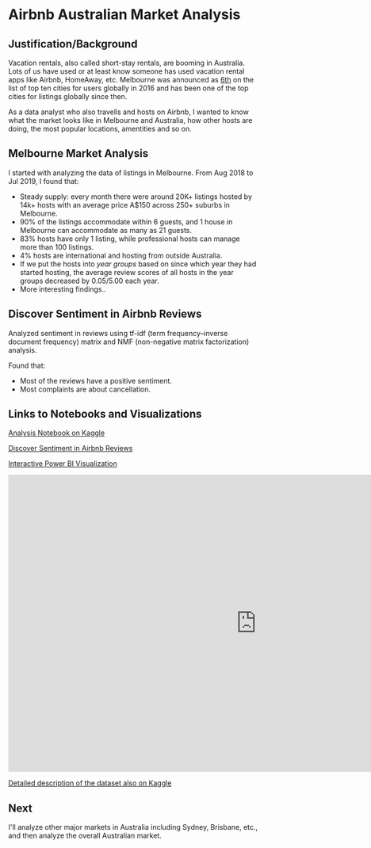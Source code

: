 # Airbnb Australian Market Analysis

## Justification/Background 

Vacation rentals, also called short-stay rentals, are booming in Australia. Lots of us have used or at least know someone has used vacation rental apps like Airbnb, HomeAway, etc. Melbourne was announced as [6th](https://www.businessinsider.com.au/heres-how-big-airbnb-is-in-sydney-and-how-it-compares-to-the-rest-of-the-world-2016-5) on the list of top ten cities for users globally in 2016 and has been one of the top cities for listings globally since then. 

As a data analyst who also travells and hosts on Airbnb, I wanted to know what the market looks like in Melbourne and Australia, how other hosts are doing, the most popular locations, amentities and so on.

## Melbourne Market Analysis

I started with analyzing the data of listings in Melbourne. From Aug 2018 to Jul 2019, I found that:

- Steady supply: every month there were around 20K+ listings hosted by 14k+ hosts with an average price A$150 across 250+ suburbs in Melbourne.
- 90% of the listings accommodate within 6 guests, and 1 house in Melbourne can accommodate as many as 21 guests.
- 83% hosts have only 1 listing, while professional hosts can manage more than 100 listings.
- 4% hosts are international and hosting from outside Australia.
- If we put the hosts into *year groups* based on since which year they had started hosting, the average review scores of all hosts in the year groups decreased by 0.05/5.00 each year.
- More interesting findings..

## Discover Sentiment in Airbnb Reviews

Analyzed sentiment in reviews using tf-idf (term frequency–inverse document frequency) matrix and NMF (non-negative matrix factorization) analysis.

Found that:
- Most of the reviews have a positive sentiment.
- Most complaints are about cancellation.

## Links to Notebooks and Visualizations

[Analysis Notebook on Kaggle](https://www.kaggle.com/tylerx/melbourne-vacation-rental-market-analysis)

[Discover Sentiment in Airbnb Reviews](https://www.kaggle.com/tylerx/discover-sentiment-in-airbnb-reviews)

[Interactive Power BI Visualization](https://app.powerbi.com/view?r=eyJrIjoiYjZjNmZiMzAtYzQ4OC00ODNjLThiMzctODI1NGRhODFmZDgyIiwidCI6Ijc4ZWRhMzM0LWU5MTctNDQzNS1iMjM1LTg1OGI3MjFlY2ZmMSJ9&pageName=ReportSection3655a29acb3c0494a39e)


<iframe width="1000" height="600" src="https://app.powerbi.com/view?r=eyJrIjoiYjZjNmZiMzAtYzQ4OC00ODNjLThiMzctODI1NGRhODFmZDgyIiwidCI6Ijc4ZWRhMzM0LWU5MTctNDQzNS1iMjM1LTg1OGI3MjFlY2ZmMSJ9" frameborder="0" allowFullScreen="true"></iframe>


[Detailed description of the dataset also on Kaggle](https://www.kaggle.com/tylerx/melbourne-airbnb-open-data)

## Next 

I'll analyze other major markets in Australia including Sydney, Brisbane, etc., and then analyze the overall Australian market.
